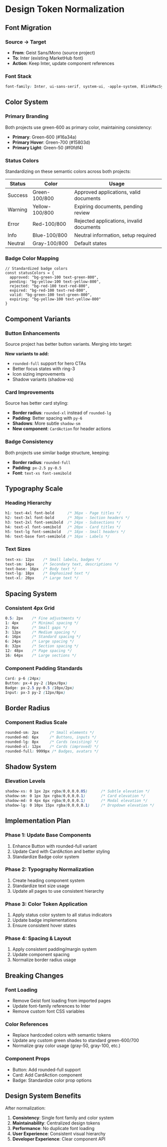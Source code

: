# Design Token Normalization

## Font Migration

### Source → Target
- **From**: Geist Sans/Mono (source project)
- **To**: Inter (existing MarketHub font)
- **Action**: Keep Inter, update component references

### Font Stack
```css
font-family: Inter, ui-sans-serif, system-ui, -apple-system, BlinkMacSystemFont, "Segoe UI", Roboto, "Helvetica Neue", Arial, "Noto Sans", sans-serif;
```

## Color System

### Primary Branding
Both projects use green-600 as primary color, maintaining consistency:
- **Primary**: Green-600 (#16a34a)
- **Primary Hover**: Green-700 (#15803d)
- **Primary Light**: Green-50 (#f0fdf4)

### Status Colors
Standardizing on these semantic colors across both projects:

| Status | Color | Usage |
|--------|-------|--------|
| Success | Green-100/800 | Approved applications, valid documents |
| Warning | Yellow-100/800 | Expiring documents, pending review |
| Error | Red-100/800 | Rejected applications, invalid documents |
| Info | Blue-100/800 | Neutral information, setup required |
| Neutral | Gray-100/800 | Default states |

### Badge Color Mapping
```tsx
// Standardized badge colors
const statusColors = {
  approved: "bg-green-100 text-green-800",
  pending: "bg-yellow-100 text-yellow-800", 
  rejected: "bg-red-100 text-red-800",
  expired: "bg-red-100 text-red-800",
  valid: "bg-green-100 text-green-800",
  expiring: "bg-yellow-100 text-yellow-800"
}
```

## Component Variants

### Button Enhancements
Source project has better button variants. Merging into target:

**New variants to add:**
- `rounded-full` support for hero CTAs
- Better focus states with ring-3 
- Icon sizing improvements
- Shadow variants (shadow-xs)

### Card Improvements  
Source has better card styling:
- **Border radius**: `rounded-xl` instead of `rounded-lg`
- **Padding**: Better spacing with `py-6`
- **Shadows**: More subtle `shadow-sm`
- **New component**: `CardAction` for header actions

### Badge Consistency
Both projects use similar badge structure, keeping:
- **Border radius**: `rounded-full` 
- **Padding**: `px-2.5 py-0.5`
- **Font**: `text-xs font-semibold`

## Typography Scale

### Heading Hierarchy
```css
h1: text-4xl font-bold      /* 36px - Page titles */
h2: text-3xl font-bold      /* 30px - Section headers */  
h3: text-2xl font-semibold  /* 24px - Subsections */
h4: text-xl font-semibold   /* 20px - Card titles */
h5: text-lg font-semibold   /* 18px - Small headers */
h6: text-base font-semibold /* 16px - Labels */
```

### Text Sizes
```css
text-xs: 12px    /* Small labels, badges */
text-sm: 14px    /* Secondary text, descriptions */
text-base: 16px  /* Body text */
text-lg: 18px    /* Emphasized text */
text-xl: 20px    /* Large text */
```

## Spacing System

### Consistent 4px Grid
```css
0.5: 2px    /* Fine adjustments */
1: 4px      /* Minimal spacing */
2: 8px      /* Small gaps */
3: 12px     /* Medium spacing */
4: 16px     /* Standard spacing */
6: 24px     /* Large spacing */
8: 32px     /* Section spacing */
12: 48px    /* Page spacing */
16: 64px    /* Large sections */
```

### Component Padding Standards
```css
Card: p-6 (24px)
Button: px-4 py-2 (16px/8px)
Badge: px-2.5 py-0.5 (10px/2px)
Input: px-3 py-2 (12px/8px)
```

## Border Radius

### Component Radius Scale
```css
rounded-sm: 2px     /* Small elements */
rounded-md: 6px     /* Buttons, inputs */
rounded-lg: 8px     /* Cards (existing) */
rounded-xl: 12px    /* Cards (improved) */
rounded-full: 9999px /* Badges, avatars */
```

## Shadow System

### Elevation Levels
```css
shadow-xs: 0 1px 2px rgba(0,0,0,0.05)      /* Subtle elevation */
shadow-sm: 0 1px 3px rgba(0,0,0,0.1)       /* Card elevation */
shadow-md: 0 4px 6px rgba(0,0,0,0.1)       /* Modal elevation */
shadow-lg: 0 10px 15px rgba(0,0,0,0.1)     /* Dropdown elevation */
```

## Implementation Plan

### Phase 1: Update Base Components
1. Enhance Button with rounded-full variant
2. Update Card with CardAction and better styling
3. Standardize Badge color system

### Phase 2: Typography Normalization
1. Create heading component system
2. Standardize text size usage
3. Update all pages to use consistent hierarchy

### Phase 3: Color Token Application
1. Apply status color system to all status indicators
2. Update badge implementations
3. Ensure consistent hover states

### Phase 4: Spacing & Layout
1. Apply consistent padding/margin system
2. Update component spacing
3. Normalize border radius usage

## Breaking Changes

### Font Loading
- Remove Geist font loading from imported pages
- Update font-family references to Inter
- Remove custom font CSS variables

### Color References
- Replace hardcoded colors with semantic tokens
- Update any custom green shades to standard green-600/700
- Normalize gray color usage (gray-50, gray-100, etc.)

### Component Props
- Button: Add rounded-full support
- Card: Add CardAction component
- Badge: Standardize color prop options

## Design System Benefits

After normalization:
1. **Consistency**: Single font family and color system
2. **Maintainability**: Centralized design tokens
3. **Performance**: No duplicate font loading
4. **User Experience**: Consistent visual hierarchy
5. **Developer Experience**: Clear component API